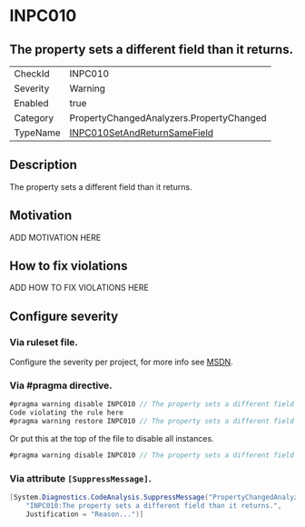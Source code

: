 # INPC010
## The property sets a different field than it returns.

<!-- start generated table -->
<table>
<tr>
  <td>CheckId</td>
  <td>INPC010</td>
</tr>
<tr>
  <td>Severity</td>
  <td>Warning</td>
</tr>
<tr>
  <td>Enabled</td>
  <td>true</td>
</tr>
<tr>
  <td>Category</td>
  <td>PropertyChangedAnalyzers.PropertyChanged</td>
</tr>
<tr>
  <td>TypeName</td>
  <td><a href="https://github.com/DotNetAnalyzers/PropertyChangedAnalyzers/blob/master/PropertyChangedAnalyzers.Analyzers/INPC010SetAndReturnSameField.cs">INPC010SetAndReturnSameField</a></td>
</tr>
</table>
<!-- end generated table -->

## Description

The property sets a different field than it returns.

## Motivation

ADD MOTIVATION HERE

## How to fix violations

ADD HOW TO FIX VIOLATIONS HERE

<!-- start generated config severity -->
## Configure severity

### Via ruleset file.

Configure the severity per project, for more info see [MSDN](https://msdn.microsoft.com/en-us/library/dd264949.aspx).

### Via #pragma directive.
```C#
#pragma warning disable INPC010 // The property sets a different field than it returns.
Code violating the rule here
#pragma warning restore INPC010 // The property sets a different field than it returns.
```

Or put this at the top of the file to disable all instances.
```C#
#pragma warning disable INPC010 // The property sets a different field than it returns.
```

### Via attribute `[SuppressMessage]`.

```C#
[System.Diagnostics.CodeAnalysis.SuppressMessage("PropertyChangedAnalyzers.PropertyChanged", 
    "INPC010:The property sets a different field than it returns.", 
    Justification = "Reason...")]
```
<!-- end generated config severity -->